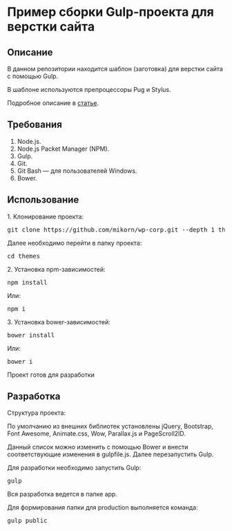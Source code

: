 <h1>Пример сборки Gulp-проекта для верстки сайта</h1>
<h2>Описание</h2>
<p>В данном репозитории находится шаблон (заготовка) для верстки сайта с помощью Gulp.</p>
<p>В шаблоне используются препроцессоры Pug и Stylus.</p>
<p>Подробное описание в <a href="https://webmikorn.ru/articles/opyit-sborki-proekta-gulp/">статье</a>.</p>
<h2>Требования</h2>
<ol>
  <li>Node.js.</li>
  <li>Node.js Packet Manager (NPM).</li>
  <li>Gulp.</li>
  <li>Git.</li>
  <li>Git Bash &mdash; для пользователей Windows.</li>
  <li>Bower.</li>
</ol>
<h2>Использование</h2>
<p>1. Клонирование проекта:</p>
<pre>git clone https://github.com/mikorn/wp-corp.git --depth 1 themes</pre>
<p>Далее необходимо перейти в папку проекта:</p>
<pre>cd themes</pre>
<p>2. Установка npm-зависимостей:</p>
<pre>npm install</pre>
<p>Или:</p>
<pre>npm i</pre>
<p>3. Установка bower-зависимостей:</p>
<pre>bower install</pre>
<p>Или:</p>
<pre>bower i</pre>
<p>Проект готов для разработки</p>
<h2>Разработка</h2>
<p>Структура проекта:</p>
<p>По умолчанию из внешних библиотек установлены jQuery, Bootstrap, Font Awesome, Animate.css, Wow, Parallax.js и PageScroll2ID.</p>
<p>Данный список можно изменить с помощью Bower и внести соответствующие изменения в gulpfile.js. Далее перезапустить Gulp.</p>
<p>Для разработки необходимо запустить Gulp:</p>
<pre>gulp</pre>
<p>Вся разработка ведется в папке app.</p>
<p>Для формирования папки для production выполняется команда:</p>
<pre>gulp public</p>
